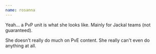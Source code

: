 ```yaml
---
name: rosanna
---
```


Yeah... a PvP unit is what she looks like. Mainly for Jackal teams (not guaranteed).

She doesn't really do much on PvE content. She really can't even do anything at all.